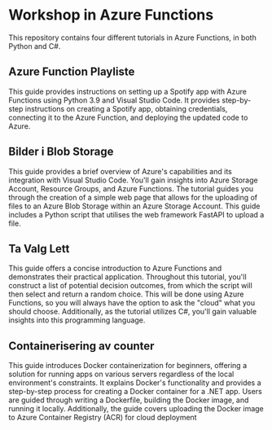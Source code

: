# Workshop in Azure Functions

This repository contains four different tutorials in Azure Functions, in both Python and C#. 

## Azure Function Playliste
This guide provides instructions on setting up a Spotify app with Azure Functions using Python 3.9 and Visual Studio Code. It provides step-by-step instructions on creating a Spotify app, obtaining credentials, connecting it to the Azure Function, and deploying the updated code to Azure. 

## Bilder i Blob Storage
This guide provides a brief overview of Azure's capabilities and its integration with Visual Studio Code. You'll gain insights into Azure Storage Account, Resource Groups, and Azure Functions. The tutorial guides you through the creation of a simple web page that allows for the uploading of files to an Azure Blob Storage within an Azure Storage Account. This guide includes a Python script that utilises the web framework FastAPI to upload a file. 

## Ta Valg Lett
This guide offers a concise introduction to Azure Functions and demonstrates their practical application. Throughout this tutorial, you'll construct a list of potential decision outcomes, from which the script will then select and return a random choice. This will be done using Azure Functions, so you will always have the option to ask the "cloud" what you should choose. Additionally, as the tutorial utilizes C#, you'll gain valuable insights into this programming language.

## Containerisering av counter
This guide introduces Docker containerization for beginners, offering a solution for running apps on various servers regardless of the local environment's constraints. It explains Docker's functionality and provides a step-by-step process for creating a Docker container for a .NET app. Users are guided through writing a Dockerfile, building the Docker image, and running it locally. Additionally, the guide covers uploading the Docker image to Azure Container Registry (ACR) for cloud deployment
